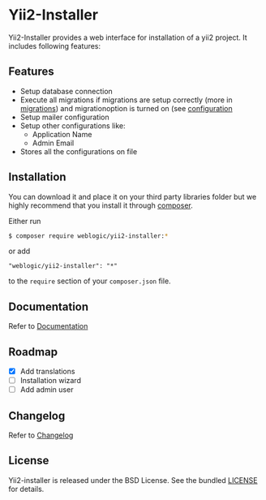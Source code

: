 Yii2-Installer
==============

Yii2-Installer provides a web interface for installation of a yii2 project. It includes following features:

## Features

- Setup database connection
- Execute all migrations if migrations are setup correctly (more in [migrations](docs/installation/migrations.md)) and migrationoption is turned on (see [configuration](docs/configuration/settings.md)
- Setup mailer configuration
- Setup other configurations like:
    - Application Name
    - Admin Email
- Stores all the configurations on file

## Installation

You can download it and place it on your third party libraries folder but we highly recommend that you install it through [composer](http://getcomposer.org/download/).
 
 Either run
```bash
$ composer require weblogic/yii2-installer:*
``` 
or add
```
"weblogic/yii2-installer": "*"
```
 to the `require` section of your `composer.json` file.

## Documentation

Refer to [Documentation](docs/index.md)

## Roadmap

- [x] Add translations
- [ ] Installation wizard
- [ ] Add admin user

## Changelog

Refer to [Changelog](CHANGELOG.md)

## License

Yii2-installer is released under the BSD License. See the bundled [LICENSE](LICENSE.md) for details.